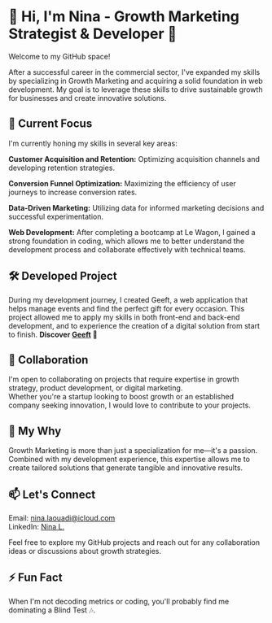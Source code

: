 # 👋 Hi, I'm Nina - Growth Marketing Strategist & Developer 🚀

Welcome to my GitHub space!


After a successful career in the commercial sector, I've expanded my skills by specializing in Growth Marketing and acquiring a solid foundation in web development. My goal is to leverage these skills to drive sustainable growth for businesses and create innovative solutions.

## 🌱 Current Focus
I'm currently honing my skills in several key areas:

**Customer Acquisition and Retention:** Optimizing acquisition channels and developing retention strategies.

**Conversion Funnel Optimization:** Maximizing the efficiency of user journeys to increase conversion rates.

**Data-Driven Marketing:** Utilizing data for informed marketing decisions and successful experimentation.

**Web Development:** After completing a bootcamp at Le Wagon, I gained a strong foundation in coding, which allows me to better understand the development process and collaborate effectively with technical teams.

## 🛠️ Developed Project
During my development journey, I created Geeft, a web application that helps manage events and find the perfect gift for every occasion. This project allowed me to apply my skills in both front-end and back-end development, and to experience the creation of a digital solution from start to finish. **Discover [Geeft](https://www.geeft.club/) 🎁**

## 🤝 Collaboration
I'm open to collaborating on projects that require expertise in growth strategy, product development, or digital marketing.
<br>
Whether you're a startup looking to boost growth or an established company seeking innovation, I would love to contribute to your projects.

## 🎯 My Why
Growth Marketing is more than just a specialization for me—it's a passion. Combined with my development experience, this expertise allows me to create tailored solutions that generate tangible and innovative results.

## 📫 Let's Connect
Email: nina.laouadi@icloud.com <br>
LinkedIn: [Nina L.](https://www.linkedin.com/in/nina-laouadi/)
<br>

Feel free to explore my GitHub projects and reach out for any collaboration ideas or discussions about growth strategies.

## ⚡ Fun Fact
When I'm not decoding metrics or coding, you'll probably find me dominating a Blind Test 🎶.
